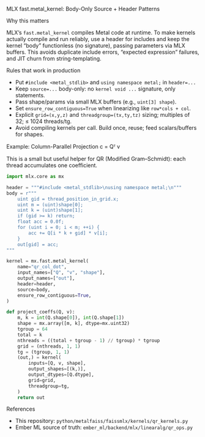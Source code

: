 MLX fast.metal_kernel: Body-Only Source + Header Patterns

Why this matters

MLX’s `fast.metal_kernel` compiles Metal code at runtime. To make kernels actually compile and run reliably, use a header for includes and keep the kernel “body” functionless (no signature), passing parameters via MLX buffers. This avoids duplicate include errors, “expected expression” failures, and JIT churn from string-templating.

Rules that work in production

- Put `#include <metal_stdlib>` and `using namespace metal;` in `header=...`
- Keep `source=...` body-only: no `kernel void ...` signature, only statements.
- Pass shape/params via small MLX buffers (e.g., `uint[3] shape`).
- Set `ensure_row_contiguous=True` when linearizing like `row*cols + col`.
- Explicit `grid=(x,y,z)` and `threadgroup=(tx,ty,tz)` sizing; multiples of 32; ≤ 1024 threads/tg.
- Avoid compiling kernels per call. Build once, reuse; feed scalars/buffers for shapes.

Example: Column-Parallel Projection c = Qᵀ v

This is a small but useful helper for QR (Modified Gram–Schmidt): each thread accumulates one coefficient.

```python
import mlx.core as mx

header = """#include <metal_stdlib>\nusing namespace metal;\n"""
body = r"""
    uint gid = thread_position_in_grid.x;
    uint m = (uint)shape[0];
    uint k = (uint)shape[1];
    if (gid >= k) return;
    float acc = 0.0f;
    for (uint i = 0; i < m; ++i) {
        acc += Q[i * k + gid] * v[i];
    }
    out[gid] = acc;
"""

kernel = mx.fast.metal_kernel(
    name="qr_col_dot",
    input_names=["Q", "v", "shape"],
    output_names=["out"],
    header=header,
    source=body,
    ensure_row_contiguous=True,
)

def project_coeffs(Q, v):
    m, k = int(Q.shape[0]), int(Q.shape[1])
    shape = mx.array([m, k], dtype=mx.uint32)
    tgroup = 64
    total = k
    nthreads = ((total + tgroup - 1) // tgroup) * tgroup
    grid = (nthreads, 1, 1)
    tg = (tgroup, 1, 1)
    (out,) = kernel(
        inputs=[Q, v, shape],
        output_shapes=[(k,)],
        output_dtypes=[Q.dtype],
        grid=grid,
        threadgroup=tg,
    )
    return out
```

References

- This repository: `python/metalfaiss/faissmlx/kernels/qr_kernels.py`
- Ember ML source of truth: `ember_ml/backend/mlx/linearalg/qr_ops.py`

